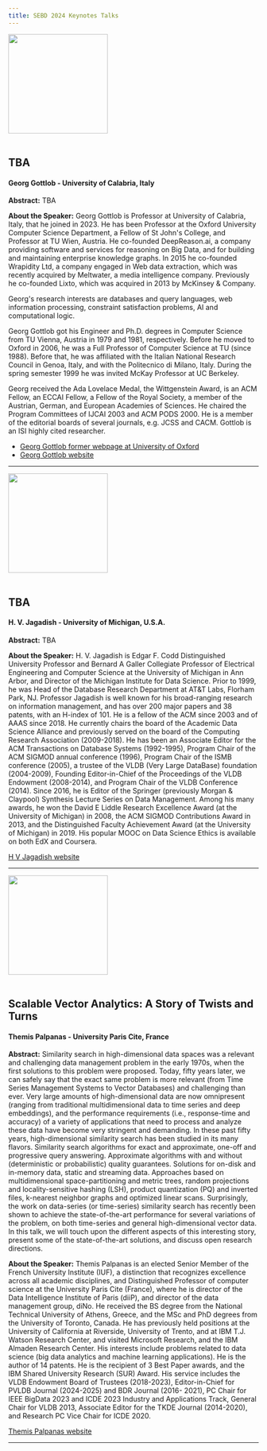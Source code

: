 ```yaml
---
title: SEBD 2024 Keynotes Talks
---
```


 
<span id="gottlob"></span> 

<div  class="row justify-content-center">
          <div class="col-lg-4 col-md-6 text-center">
            <div class="service-box mt-5 mx-auto">
             <img class="mx-auto rounded" src="https://www.unical.it/media/medias/2023/Gottlob2.webp" style="height:200px;"/>
            </div>
          </div>
</div>
<br/>

## TBA
#### Georg Gottlob - University of Calabria, Italy

**Abstract:** TBA

**About the Speaker:**  Georg Gottlob is Professor at University of Calabria, Italy, that he joined in 2023. He has been Professor at the Oxford University Computer Science Department, a Fellow of St John's College, and Professor at TU Wien, Austria. He co-founded DeepReason.ai, a company providing software and services for reasoning on Big Data, and for building and maintaining enterprise knowledge graphs. In 2015 he co-founded Wrapidity Ltd, a company engaged in Web data extraction, which was recently acquired by Meltwater, a media intelligence company. Previously he co-founded Lixto, which was acquired in 2013 by McKinsey & Company.

Georg's research interests are databases and query languages, web information processing, constraint satisfaction problems, AI and computational logic. 

Georg Gottlob got his Engineer and Ph.D. degrees in Computer Science from TU Vienna, Austria in 1979 and 1981, respectively. Before he moved to Oxford in 2006, he was a Full Professor of Computer Science at TU (since 1988). Before that, he was affiliated with the Italian National Research Council in Genoa, Italy, and with the Politecnico di Milano, Italy. During the spring semester 1999 he was invited McKay Professor at UC Berkeley.

Georg received the Ada Lovelace Medal, the Wittgenstein Award, is an ACM Fellow, an ECCAI Fellow, a Fellow of the Royal Society, a member of the Austrian, German, and European Academies of Sciences. He chaired the Program Committees of IJCAI 2003 and ACM PODS 2000. He is a member of the editorial boards of several journals, e.g. JCSS and CACM. Gottlob is an ISI highly cited researcher.

 - [Georg Gottlob former webpage at University of Oxford](https://www.cs.ox.ac.uk/people/georg.gottlob/)
 - [Georg Gottlob website](https://demacs.unical.it/storage/addressbook/gAAAAABly4trzs80Fic4fgFmoEBDPSIrT7K5MFJHYavxyev7Ho6vH9zkRgCGNwM9NaMlFPpvknaaFy7eA_LC4EmnBPr_L3t1DA==/)



<hr id="jagadish"> <!-- ------------------------------- -->

<div class="row justify-content-center">
          <div class="col-lg-4 col-md-6 text-center">
            <div class="service-box mt-5 mx-auto">
                <img class="mx-auto rounded" src="https://midas.umich.edu/wp-content/uploads/sites/3/2019/01/Jagadish-150x150.png" style="height:200px;"/>
            </div>
          </div>
</div>
<br/>



## TBA
#### H. V. Jagadish - University of Michigan, U.S.A.


**Abstract:** TBA

**About the Speaker:** H. V. Jagadish	is Edgar F. Codd Distinguished University Professor and Bernard A Galler Collegiate Professor of Electrical Engineering and Computer Science at the University of Michigan in Ann Arbor, and Director of the Michigan Institute for Data Science. Prior to 1999, he was Head of the Database Research Department at AT&T Labs, Florham Park, NJ. Professor Jagadish is well known for his broad-ranging research on information management, and has over 200 major papers and 38 patents, with an H-index of 101. He is a fellow of the ACM since 2003 and of AAAS since 2018. He currently chairs the board of the Academic Data Science Alliance and previously served on the board of the Computing Research Association (2009-2018). He has been an Associate Editor for the ACM Transactions on Database Systems (1992-1995), Program Chair of the ACM SIGMOD annual conference (1996), Program Chair of the ISMB conference (2005), a trustee of the VLDB (Very Large DataBase) foundation (2004-2009), Founding Editor-in-Chief of the Proceedings of the VLDB Endowment (2008-2014), and Program Chair of the VLDB Conference (2014). Since 2016, he is Editor of the Springer (previously Morgan & Claypool) Synthesis Lecture Series on Data Management. Among his many awards, he won the David E Liddle Research Excellence Award (at the University of Michigan) in 2008, the ACM SIGMOD Contributions Award in 2013, and the Distinguished Faculty Achievement Award (at the University of Michigan) in 2019. His popular MOOC on Data Science Ethics is available on both EdX and Coursera.

[H V Jagadish website](https://web.eecs.umich.edu/~jag/)


<hr id="palpanas"> <!-- ------------------------------- -->


<div class="row justify-content-center">
          <div class="col-lg-4 col-md-6 text-center">
            <div class="service-box mt-5 mx-auto">
                <img class="mx-auto rounded" src="https://helios2.mi.parisdescartes.fr/~themisp/themis.jpg" style="height:200px;"/>
            </div>
          </div>
</div>
<br/>

## Scalable Vector Analytics: A Story of Twists and Turns
#### Themis Palpanas - University Paris Cite, France

**Abstract:** Similarity search in high-dimensional data spaces was a relevant and
challenging data management problem in the early 1970s, when the first
solutions to this problem were proposed. Today, fifty years later, we
can safely say that the exact same problem is more relevant (from Time
Series Management Systems to Vector Databases) and challenging than
ever. Very large amounts of high-dimensional data are now omnipresent
(ranging from traditional multidimensional data to time series and deep
embeddings), and the performance requirements (i.e., response-time and
accuracy) of a variety of applications that need to process and analyze
these data have become very stringent and demanding. In these past fifty
years, high-dimensional similarity search has been studied in its many
flavors. Similarity search algorithms for exact and approximate, one-off
and progressive query answering. Approximate algorithms with and without
(deterministic or probabilistic) quality guarantees. Solutions for
on-disk and in-memory data, static and streaming data. Approaches based
on multidimensional space-partitioning and metric trees, random
projections and locality-sensitive hashing (LSH), product quantization
(PQ) and inverted files, k-nearest neighbor graphs and optimized linear
scans. Surprisingly, the work on data-series (or time-series) similarity
search has recently been shown to achieve the state-of-the-art
performance for several variations of the problem, on both time-series
and general high-dimensional vector data. In this talk, we will touch
upon the different aspects of this interesting story, present some of
the state-of-the-art solutions, and discuss open research directions.

**About the Speaker:** Themis Palpanas is an elected Senior Member of the French University
Institute (IUF), a distinction that recognizes excellence across all
academic disciplines, and Distinguished Professor of computer science
at the University Paris Cite (France), where he is director of the Data
Intelligence Institute of Paris (diiP), and director of the data
management group, diNo. He received the BS degree from the National
Technical University of Athens, Greece, and the MSc and PhD degrees from
the University of Toronto, Canada. He has previously held positions at
the University of California at Riverside, University of Trento, and at
IBM T.J. Watson Research Center, and visited Microsoft Research, and
the IBM Almaden Research Center. His interests include problems related
to data science (big data analytics and machine learning applications).
He is the author of 14 patents. He is the recipient of 3 Best Paper
awards, and the IBM Shared University Research (SUR) Award. His service
includes the VLDB Endowment Board of Trustees (2018-2023),
Editor-in-Chief for PVLDB Journal (2024-2025) and BDR Journal (2016-
2021), PC Chair for IEEE BigData 2023 and ICDE 2023 Industry and
Applications Track, General Chair for VLDB 2013, Associate Editor for
the TKDE Journal (2014-2020), and Research PC Vice Chair for ICDE 2020.

[Themis Palpanas website](https://helios2.mi.parisdescartes.fr/~themisp/)



<hr> <!-- ------------------------------- -->




